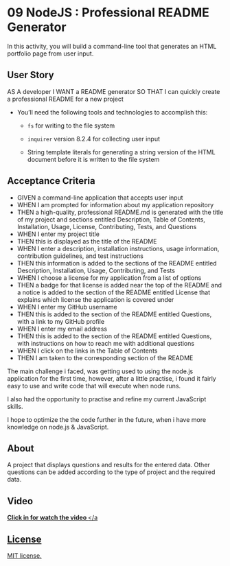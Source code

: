 # 09 NodeJS : Professional README Generator 

In this activity, you will build a command-line tool that generates an HTML portfolio page from user input.

## User Story

AS A developer I WANT a README generator SO THAT I can quickly create a professional README for a new project
* You’ll need the following tools and technologies to accomplish this:

  * `fs` for writing to the file system

  * `inquirer` version 8.2.4 for collecting user input

  * String template literals for generating a string version of the HTML document before it is written to the file system

## Acceptance Criteria

* GIVEN a command-line application that accepts user input
* WHEN I am prompted for information about my application repository
* THEN a high-quality, professional README.md is generated with the title of my project and sections entitled Description, Table of Contents, Installation, Usage, License, Contributing, Tests, and Questions
* WHEN I enter my project title
* THEN this is displayed as the title of the README
* WHEN I enter a description, installation instructions, usage information, contribution guidelines, and test instructions
* THEN this information is added to the sections of the README entitled Description, Installation, Usage, Contributing, and Tests
* WHEN I choose a license for my application from a list of options
* THEN a badge for that license is added near the top of the README and a notice is added to the section of the README entitled License that explains which license the application is covered under
* WHEN I enter my GitHub username
* THEN this is added to the section of the README entitled Questions, with a link to my GitHub profile
* WHEN I enter my email address
* THEN this is added to the section of the README entitled Questions, with instructions on how to reach me with additional questions
* WHEN I click on the links in the Table of Contents
* THEN I am taken to the corresponding section of the README


The main challenge i faced, was getting used to using the node.js application for the first time, however, after a little practise, i found it fairly easy to use and write code that will execute when node runs. 

I also had the opportunity to practise and refine my current JavaScript skills.

I hope to optimize the the code further in the future, when i have more knowledge on node.js & JavaScript.

## About 

A project that displays questions and results for the entered data. Other questions can be added according to the type of project and the required data.

## Video

<a href="https://drive.google.com/file/d/15yD7criYypJmXAq5kv0ABpPz8XLG7tMv/view"><b> Click in for watch the video </b></a

## License

MIT license.
